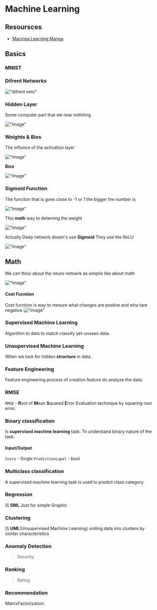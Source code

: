 # Machine Learning

## Resoursces
- [Macinea Learning Manga](http://localhost/Books/ML/A0PythonManga.pdf)

## Basics

### MNIST

### Difrent Networks

!["difrent nets"](Res/Comparison_image_neural_networks.svg.png)

### Hidden Layer

Some computer part that we now nothihng             

!["Image"](Res/ML/Img1.png)

### Weights & Bios

The influnce of the activation layer

!["Image"](Res/ML/Img2.png)

**Bios**

!["Image"](Res/ML/Img7.png)


### Sigmoid Function

The funciton that is goes close to -1 or 1 
the bigger the number is 

!["Image"](Res/ML/Img4.png)

This **math** way  to deteming the weight

!["Image"](Res/ML/Img3.png)

Actually Deep network dosen's use **Sigmoid** They use the ReLU

!["Image"](Res/ML/Img6.png)

## Math 

We can thinc about the neuro netowrk as simplie like about math

!["Image"](Res/ML/Img5.png)


#### Cost Fucntion

Cost fucntion is way to mesure what changes are postive and wha tare negative
!["Image"](Res/ML/Img8.png)

### Supervised Machine Learning

Algorithm to data to match classify yet-unseen data.

### Unsupervised Machine Learning

When we look for hidden **structure** in data.

### Feature Engineering

Feature engineering process of creation feature do analyze the data.

### RMSE

`RMSE` - **R**oot of **M**ean **S**quared **E**rror
Evaluation technique by squaring root error.

### Binary classification

Is **supervised machine learning** task. To understand binary nature of the task.

#### Input/Output

`Score` - Single
`PredictionLapel` - bool

### Multiclass classification

A supervised machine learning task is used to predict class category.

### Regression

IS **SML** Just for simple Graphic

 ### Clustering

IS **UML**(Unsupervised Machine Learning) uniting data into clusters by similar characteristics

### Anomaly Detection

>Security

### Ranking

>Rating

### Recommendation

MatrixFactorization.
